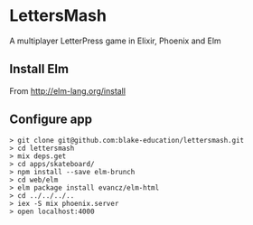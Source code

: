 # LettersMash

A multiplayer LetterPress game in Elixir, Phoenix and Elm

## Install Elm

From http://elm-lang.org/install


## Configure app

```
> git clone git@github.com:blake-education/lettersmash.git
> cd lettersmash
> mix deps.get
> cd apps/skateboard/
> npm install --save elm-brunch
> cd web/elm
> elm package install evancz/elm-html
> cd ../../../..
> iex -S mix phoenix.server
> open localhost:4000
```

